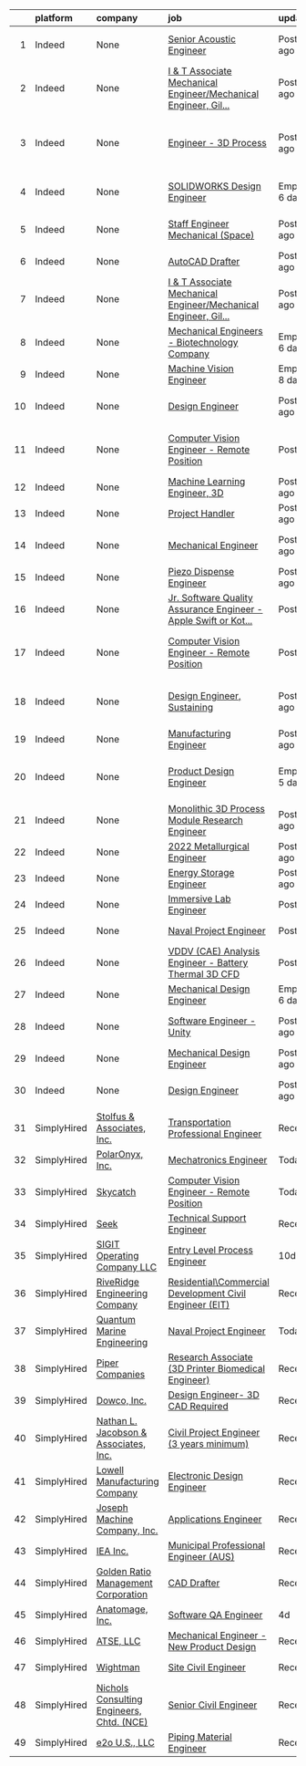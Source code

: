 

|    | platform    | company                                           | job                                                                                                                                                                                                                                                                                                                                                                                                                                                                                                                                                                                                                                                                                                                                                                                                                                                                                                                                                                                                                                                                                                                                                                                             | update_time               | location                                                               |
|---:|:------------|:--------------------------------------------------|:------------------------------------------------------------------------------------------------------------------------------------------------------------------------------------------------------------------------------------------------------------------------------------------------------------------------------------------------------------------------------------------------------------------------------------------------------------------------------------------------------------------------------------------------------------------------------------------------------------------------------------------------------------------------------------------------------------------------------------------------------------------------------------------------------------------------------------------------------------------------------------------------------------------------------------------------------------------------------------------------------------------------------------------------------------------------------------------------------------------------------------------------------------------------------------------------|:--------------------------|:-----------------------------------------------------------------------|
|  1 | Indeed      | None                                              | [Senior Acoustic Engineer](https://www.indeed.com/pagead/clk?mo=r&ad=-6NYlbfkN0AW6eRQv5V4-3kRLnJ9k9prDpKwVdNvzMVHFFKJCMDwfBpWeKx8d1fK9iU1dLyN14A8irJUM02lwl_DfD6hzuC8DbpeKEetCkfw6f8Q8GtTQMsovr80kUaaNYYK-cCOXgGBHewK0g0Hps5Dn2N5N7nYC5AYUHu7ButYyzExS68VTJ5tvOm7a8JXme79ffSz1ekyWjFN6jR96cZRHmbfSwI2WoE0b-BvqzzyKs3Egogt1-w1e5w3b0oOcKRhen4xs5LLDtcgirGDYN6qFaedfYovSmH4FztyAxbDjdJKmpF_ycdOtcNxmnykhEk5n0Ryvl0zbkS-tGyonhI6Fj5LbWKdq6uYmDhfhIN0bsDC87MPGTv3IRu27cjhGj-tMKhmTNLjV6AnpkT9zAQZIBxmAkh77UVjEHHxq9GGM5FUrCkZhhTr8RfcwBPDoGK-ACS53rGiTYd9ghjHr63plNxfp9pBgaUvJsrDJE76lOa0m-tqvQ==&p=0&fvj=1&vjs=3)                                                                                                                                                                                                                                                                                                                                                                                                                                                                                                                                                                                  | Posted13 days ago         | Phoenix, AZ 85042 (South Mountain area)                                |
|  2 | Indeed      | None                                              | [I & T Associate Mechanical Engineer/Mechanical Engineer, Gil...](https://www.indeed.com/rc/clk?jk=e7e9a9f24a8794ad&fccid=11619ce0d3c2c733&vjs=3)                                                                                                                                                                                                                                                                                                                                                                                                                                                                                                                                                                                                                                                                                                                                                                                                                                                                                                                                                                                                                                               | Posted6 days ago          | Gilbert, AZ 85233+1 location                                           |
|  3 | Indeed      | None                                              | [Engineer - 3D Process](https://www.indeed.com/rc/clk?jk=96006ae4997d0c60&fccid=9ba13fd5f80ec40c&vjs=3)                                                                                                                                                                                                                                                                                                                                                                                                                                                                                                                                                                                                                                                                                                                                                                                                                                                                                                                                                                                                                                                                                         | Posted10 days ago         | Little Rock, AR 72202 (Bill and Hillary Clinton National Airport area) |
|  4 | Indeed      | None                                              | [SOLIDWORKS Design Engineer](https://www.indeed.com/pagead/clk?mo=r&ad=-6NYlbfkN0A5Z3vwNkWysy2hLtmrtG9J2LSg7DbPKy_ur4q0rNCqDQz8Matgh8NWszMdX9pVcg2ZNTtK05HuqgyutwYFOK7PnMGZ334ldzRMQdlh8bDNcQ-_5_1x-o1KGxBSk1wlr926u-2Q8_EE4Q1DuuwlyfHi_743rfxgAtsYwTfsqHtDHMinaBJvQNtLOolQ8JnLJgzjoKKvLRyx5glET74OUDDjvFYipVrBl-wqrxy1PAILY9BmCpRhrPTHY_cTzuMNEI4I0MyFhzm5k-iEDCk8wZ9bu8_0MjN1zl01EUoLp0mQzffyI-4V018RPKrginaotl0UUCcdXV40x6zvodwFAOL3hAGwEO2BOlsGAFSix9r0dM45QeLApSgKl8luXBh5aV4MnwqS9TXyo505B-3DHTB5t7PEElYspcxORRMr-NdQRuGy3msHEy8_ISIcYa1SLHvfY1qTViedM0sL7uneKQUn952yylf7CeNvzVvC2G1AAg==&p=1&fvj=1&vjs=3)                                                                                                                                                                                                                                                                                                                                                                                                                                                                                                                                                                                | EmployerActive 6 days ago | Salem, OH 44460+1 location                                             |
|  5 | Indeed      | None                                              | [Staff Engineer Mechanical (Space)](https://www.indeed.com/pagead/clk?mo=r&ad=-6NYlbfkN0DPf8Tf_oakpB62WadId2dzQiWExtALTi0lpCM--zHBL1trAzPQuAwgIfMlRS1JJSk4_VwieyO-NcHoi-1OjBf-mOLZum1AExaSHhr0r0F7s97XDSV6xR_AhRCKWsftIKEv-MM_I4NMmkFY8zBiVCJxSvJSGyXHDDEW6BqSY38Fzmqbabr5OWpQ7kk5dR_aYq-c3q-h0EqdTZaWqWMuoUA8lR5wG2xGttEWjlKp34IPkcH25mUq4Zj5CYgVSLTbOJqq4NDQBpAXwf1ssDcpkF6TsEpuDtqovd8RwE86CF_DeUa7AnsonSs_73bVjHKcosRUhTE5xoGOjwacGPXnEfr69awJdeCRJPyovPU8JzQEyI3CFOtT3YmmHQ1SXdzsBBsPE6fMrVDFqZC1gjoLmyqykNkn7AvFugglCw97FxX8VKx_Arai-LmfGf2758vAMuFyF60L_C_1QOa0HwMs1AX6PmmJ4ROk0xhLvem3w-G9npJkn0GrCGYSs4bV8VDc02lLDzBm5tTlwG65rWuAa0Daugb7kTlbuwaODWL8vM5HeZomZT4lcWtaCyKMRR9w5WsqWNS_-XhgZp7eYTFHhwCd4W1ZkydzP89kmxyDm_axvO1BHsrP0sd3fgEdP--WNbIj4uZuoff8jUu1oIoPh785MbdwOBOLyLkRuDCZ1Vm8fwWQ_Xp_06y1A3_8W2GLwtnkRD5GJG_Eh0UFlgBSp6N-ba75ypQEFWv0yrDKtYaPKE1_aRbCEX6sGG9jhANI2PUOIceTQHesOo3BAQtrvjuV7NCkH5-2LaX2SM3Tflf827NZ8R2YdmJeYEf_ZcTDFJBl0UWiDQIRCYkNAr_IuLhFdzapYu8gBpcBAoC_BADv6vtNcqcPnorAU7ddAwQR9Kz3hL-gLjV9wuMGG-1tyCCEmrv69f7XdC0KkoML7_ww9YqCJ-1DxcKHfNAq6aldIHdeMRibxSwWEVWPWwfG2QvyuvRnavT6SG0DdrereLyWZCCaLsjqEzuQHzgOxdsKgpthF_qITBPMDCHXy9eEU46K&p=2&fvj=0&vjs=3) | Posted13 days ago         | Gilbert, AZ 85233+4 locations•Remote                                   |
|  6 | Indeed      | None                                              | [AutoCAD Drafter](https://www.indeed.com/pagead/clk?mo=r&ad=-6NYlbfkN0AhctpCsvQRRurD-2Q8SElBSsnQHvKrhaOaoXHf8p-DMZMK0uJ0FuREen3Tu90y0eL41OJLayhDyctT3O8IXUy2Bwn5jHM-KbqZqfOvA8pWRFjpNQPxZTrwpnAsflBa0IpkILNsC7n45O3yeEKqtiuTk2LSGwFbyTyp9-EhZDfgymBqWkcjj_nWOK7e5UXJgI5twMCUMlXZJvZUfupFE4KBrElxKJPtC70uDKBgHJEPLKitEm3xAiWZdInogXt2Y_HwkpkspywoNpLxgiW6G5TILoH_8cuJFF6t1pv7nIJmolBt9v-kRRuGdiI_J-hZIMQB7VLhdY_YTnAQ3AVWDEprGX6p-HJnSxaEZtED-hWVJINKtEQLGIYBFgIc4suxz9QTdG-jaYHKk3G2riOTKHkizsb7q9rm1q4clfSQQ6zqeM2BEMUJ5VP83esui3YhCi57FRfF3F0r5Q==&p=3&fvj=1&vjs=3)                                                                                                                                                                                                                                                                                                                                                                                                                                                                                                                                                                                                                           | Posted3 days ago          | Tempe, AZ 85281                                                        |
|  7 | Indeed      | None                                              | [I & T Associate Mechanical Engineer/Mechanical Engineer, Gil...](https://www.indeed.com/rc/clk?jk=e7e9a9f24a8794ad&fccid=11619ce0d3c2c733&vjs=3)                                                                                                                                                                                                                                                                                                                                                                                                                                                                                                                                                                                                                                                                                                                                                                                                                                                                                                                                                                                                                                               | Posted6 days ago          | Gilbert, AZ 85233                                                      |
|  8 | Indeed      | None                                              | [Mechanical Engineers - Biotechnology Company](https://www.indeed.com/pagead/clk?mo=r&ad=-6NYlbfkN0AtJTtjwsK0fDam1IE-z6ug6L17OB8fXnNNrZ7nV8Ypo78tlR74r5auth_eZmnmsQW4GdeGGX-Wuxpxqdb26P3HHs-Awn3eOFnrpzO25E8z1PUJOWlGVHJ9k0KWqoc9uvrO-ELxWNerNTsJ_ahkghkcgnphmWoL5SouIhovoU-3HEe0Wl7PnK7Lss3b2xPVbNugxnTUmmYcuUw33FChejGhpwaJ57CQ_d-VNYsbkd508vcMLM3AQ5IaZ5gi4-qzWbYjl_A5fvJOLXjBXHPmqzwIzDlK4SwJUpVlIaqXXQ9B3sqtBZDo95lDFTuaLSGOmd5qsvA52lTK-Vv-tvhTKJI5FA78tyGdaEwfzHb2rP6iSCo6zWMBShLrjHeDKS_wwiYmfsiO1MxiuYzi7ElkyDF7HmKCDPrOCi_-9QM7mm7LmXcHAmDq17Ml8wliGCIeiiEFhAqIlpzNLKicO7ZGNBy8EUw8IZy_SiQ-I3SIypkWs21aVBWhSJIoUp3tXOCBtog=&p=6&fvj=1&vjs=3)                                                                                                                                                                                                                                                                                                                                                                                                                                                                                                                                          | EmployerActive 6 days ago | San Jose, CA                                                           |
|  9 | Indeed      | None                                              | [Machine Vision Engineer](https://www.indeed.com/company/Daicel-Safety-Systems-Americas,-Inc./jobs/Machine-Vision-Engineer-9802be89d486b99a?fccid=b61c86938d3fffc7&vjs=3)                                                                                                                                                                                                                                                                                                                                                                                                                                                                                                                                                                                                                                                                                                                                                                                                                                                                                                                                                                                                                       | EmployerActive 8 days ago | Mesa, AZ 85215 (Northeast area)                                        |
| 10 | Indeed      | None                                              | [Design Engineer](https://www.indeed.com/rc/clk?jk=e211e6d5ee1f3b1e&fccid=058a9df1649dce3c&vjs=3)                                                                                                                                                                                                                                                                                                                                                                                                                                                                                                                                                                                                                                                                                                                                                                                                                                                                                                                                                                                                                                                                                               | Posted1 day ago           | Gilbert, AZ 85233+5 locations                                          |
| 11 | Indeed      | None                                              | [Computer Vision Engineer - Remote Position](https://www.indeed.com/company/Skycatch/jobs/Computer-Vision-Engineer-44694f6a633ec049?fccid=9e760c774b2d7d94&vjs=3)                                                                                                                                                                                                                                                                                                                                                                                                                                                                                                                                                                                                                                                                                                                                                                                                                                                                                                                                                                                                                               | PostedToday               | San Francisco, CA 94103 (South Of Market area)•Remote                  |
| 12 | Indeed      | None                                              | [Machine Learning Engineer, 3D](https://www.indeed.com/rc/clk?jk=d1110ebc57c177d7&fccid=f89deb5a97c7738a&vjs=3)                                                                                                                                                                                                                                                                                                                                                                                                                                                                                                                                                                                                                                                                                                                                                                                                                                                                                                                                                                                                                                                                                 | Posted6 days ago          | San Francisco, CA                                                      |
| 13 | Indeed      | None                                              | [Project Handler](https://www.indeed.com/rc/clk?jk=2e48e27409780a94&fccid=7047fbc65f1c3eba&vjs=3)                                                                                                                                                                                                                                                                                                                                                                                                                                                                                                                                                                                                                                                                                                                                                                                                                                                                                                                                                                                                                                                                                               | Posted11 days ago         | Tempe, AZ                                                              |
| 14 | Indeed      | None                                              | [Mechanical Engineer](https://www.indeed.com/rc/clk?jk=90a8135a607988f9&fccid=78eca95d783eaf09&vjs=3)                                                                                                                                                                                                                                                                                                                                                                                                                                                                                                                                                                                                                                                                                                                                                                                                                                                                                                                                                                                                                                                                                           | Posted7 days ago          | Phoenix, AZ 85004 (Central City area)                                  |
| 15 | Indeed      | None                                              | [Piezo Dispense Engineer](https://www.indeed.com/pagead/clk?mo=r&ad=-6NYlbfkN0C1VcMeyY73Nj1n_UXlfdo2MWVuZjOYuj3EHjDOCrmLOeebdUaY9LfD0TrnchYG3as9qiN2EITXF4FoXLj7cRmW01cEVh7eyY8aJcfFKQ4ZRCvI6oC9dV-4LunQNXzPvIkncMyOeC992XHcBqlRp2jQuwHd7ZcxVu3n9Us-ZoLDQ3ykoPIsyYem_0bI7Uz25If-3TVdzMfyMSjJrQukKvVDx_suT5msRG-n8tOY0poCqRAY2jUKwKSrTDtNW4zWUmlAZb4K-ieXIAPOZOjL-bGqj7p7f5SzylPorKu-LIeflfWG0Gj9cyw6ArHqQOutzRo-ZauZYNtnH3EykOPyCHthOXb9D09GM-Eg0KUZrgUssw6rSa4DHzHDuarKYzM98xu2nLieBamTCwiOTzI8zSbQrbYj63FC_7uCG0QA_UZX1sL49ry2QM9FAr-22UKAZ8qGWjbssvh_iN-_3Afu9PSVZFcp4t8DAA4=&p=13&fvj=1&vjs=3)                                                                                                                                                                                                                                                                                                                                                                                                                                                                                                                                                                                              | Posted5 days ago          | Tempe, AZ                                                              |
| 16 | Indeed      | None                                              | [Jr. Software Quality Assurance Engineer - Apple Swift or Kot...](https://www.indeed.com/pagead/clk?mo=r&ad=-6NYlbfkN0BfCVyGhJxQhQGQE8P30JU6-n5_jcSKbz7MAfWG2cdpnvr2JZugigv0ghdXxd2Y_8MQQ9PznHrBwMPtnfUrzf786knd1NMSavabsxjNNSMm0lDjWBn5dXElC67dVue0QH9jr1lQLYNPbjyeJ1f1pP7LWSrUxzQE_MIiftzWjyjo0hcO5OJoNBekBzXE57bon890UOqwTyjs8927fAyaEXNnK2tyCXUmGIZMi3IQGihgLKuNbLSaPjhLr79KiaUFPzFRsW5GEWknC2p5FnoA6gJQWwiljGDNhNSVoCUcvY7nlQPZQ5wzP74WSI73fyzacmn8IEjtcBBeLTbc6E2PIeUGN1Nqo8BVuKNdO3DnL8xQZhEqNSl9aSm-8p3_o6dycHn6_iEZvM-w9C-7AYTw0B_eZA6j0XK7dhGZVUxs6fd0qfBx4EePXintFB0G-3C_VFnmI8nIc7J7lavDETw3BJ6DMwSjwykpBpM=&p=4&fvj=1&vjs=3)                                                                                                                                                                                                                                                                                                                                                                                                                                                                                                                                                       | PostedToday               | California+6 locations                                                 |
| 17 | Indeed      | None                                              | [Computer Vision Engineer - Remote Position](https://www.indeed.com/company/Skycatch/jobs/Computer-Vision-Engineer-44694f6a633ec049?fccid=9e760c774b2d7d94&vjs=3)                                                                                                                                                                                                                                                                                                                                                                                                                                                                                                                                                                                                                                                                                                                                                                                                                                                                                                                                                                                                                               | PostedToday               | San Francisco, CA 94103 (South Of Market area)•Remote                  |
| 18 | Indeed      | None                                              | [Design Engineer, Sustaining](https://www.indeed.com/rc/clk?jk=5f813826cb942423&fccid=de4f5c67de9241c2&vjs=3)                                                                                                                                                                                                                                                                                                                                                                                                                                                                                                                                                                                                                                                                                                                                                                                                                                                                                                                                                                                                                                                                                   | Posted5 days ago          | Scottsdale, AZ 85257 (South Scottsdale area)+1 location                |
| 19 | Indeed      | None                                              | [Manufacturing Engineer](https://www.indeed.com/rc/clk?jk=9e6429ffa800f0f9&fccid=aeb15e43a6800b9d&vjs=3)                                                                                                                                                                                                                                                                                                                                                                                                                                                                                                                                                                                                                                                                                                                                                                                                                                                                                                                                                                                                                                                                                        | Posted13 days ago         | Manassas, VA 20110                                                     |
| 20 | Indeed      | None                                              | [Product Design Engineer](https://www.indeed.com/company/Periscope-Homes/jobs/Product-Design-Engineer-d5e605238d030fae?fccid=0c396c334268744e&vjs=3)                                                                                                                                                                                                                                                                                                                                                                                                                                                                                                                                                                                                                                                                                                                                                                                                                                                                                                                                                                                                                                            | EmployerActive 5 days ago | San Francisco, CA 94124 (Bayview Hunters Point area)                   |
| 21 | Indeed      | None                                              | [Monolithic 3D Process Module Research Engineer](https://www.indeed.com/rc/clk?jk=6508a161161fc449&fccid=936367796261bd6e&vjs=3)                                                                                                                                                                                                                                                                                                                                                                                                                                                                                                                                                                                                                                                                                                                                                                                                                                                                                                                                                                                                                                                                | Posted5 days ago          | Hillsboro, OR 97124                                                    |
| 22 | Indeed      | None                                              | [2022 Metallurgical Engineer](https://www.indeed.com/rc/clk?jk=78355c2aa4aef03c&fccid=ba923b146fa75d0d&vjs=3)                                                                                                                                                                                                                                                                                                                                                                                                                                                                                                                                                                                                                                                                                                                                                                                                                                                                                                                                                                                                                                                                                   | Posted7 days ago          | El Segundo, CA                                                         |
| 23 | Indeed      | None                                              | [Energy Storage Engineer](https://www.indeed.com/company/IEA-Infrastructure-and-Energy-Alternatives/jobs/Energy-Storage-Engineer-7b0aba91dce857da?fccid=4cc9b7d6906b86fc&vjs=3)                                                                                                                                                                                                                                                                                                                                                                                                                                                                                                                                                                                                                                                                                                                                                                                                                                                                                                                                                                                                                 | Posted7 days ago          | San Francisco, CA•Remote                                               |
| 24 | Indeed      | None                                              | [Immersive Lab Engineer](https://www.indeed.com/rc/clk?jk=4da4850be40be1ac&fccid=116680a29a847a70&vjs=3)                                                                                                                                                                                                                                                                                                                                                                                                                                                                                                                                                                                                                                                                                                                                                                                                                                                                                                                                                                                                                                                                                        | PostedToday               | United States                                                          |
| 25 | Indeed      | None                                              | [Naval Project Engineer](https://www.indeed.com/company/Quantum-Marine-Engineering/jobs/Naval-Project-Engineer-9ddd1ca70e2921cf?fccid=90994445cfedbd0f&vjs=3)                                                                                                                                                                                                                                                                                                                                                                                                                                                                                                                                                                                                                                                                                                                                                                                                                                                                                                                                                                                                                                   | PostedToday               | Fort Lauderdale, FL 33312                                              |
| 26 | Indeed      | None                                              | [VDDV (CAE) Analysis Engineer - Battery Thermal 3D CFD](https://www.indeed.com/rc/clk?jk=c4c16371922a98be&fccid=116680a29a847a70&vjs=3)                                                                                                                                                                                                                                                                                                                                                                                                                                                                                                                                                                                                                                                                                                                                                                                                                                                                                                                                                                                                                                                         | PostedToday               | Warren, MI+7 locations                                                 |
| 27 | Indeed      | None                                              | [Mechanical Design Engineer](https://www.indeed.com/company/Sonic-Systems-International/jobs/Mechanical-Design-Engineer-369b1f9006b62f88?fccid=57741f1bcdc44661&vjs=3)                                                                                                                                                                                                                                                                                                                                                                                                                                                                                                                                                                                                                                                                                                                                                                                                                                                                                                                                                                                                                          | EmployerActive 6 days ago | Remote                                                                 |
| 28 | Indeed      | None                                              | [Software Engineer - Unity](https://www.indeed.com/company/Game-Development-Studio/jobs/Software-Engineer-fba57b238200e447?fccid=c33a32e2d415df2a&vjs=3)                                                                                                                                                                                                                                                                                                                                                                                                                                                                                                                                                                                                                                                                                                                                                                                                                                                                                                                                                                                                                                        | Posted4 days ago          | Las Vegas, NV 89120 (Paradise area)                                    |
| 29 | Indeed      | None                                              | [Mechanical Design Engineer](https://www.indeed.com/company/STRUCTURE-RESOURCES-LLC/jobs/Mechanical-Design-Engineer-5c4e439a8d0b2b2e?fccid=603faac7ded277ac&vjs=3)                                                                                                                                                                                                                                                                                                                                                                                                                                                                                                                                                                                                                                                                                                                                                                                                                                                                                                                                                                                                                              | Posted4 days ago          | Chandler, AZ 85226                                                     |
| 30 | Indeed      | None                                              | [Design Engineer](https://www.indeed.com/rc/clk?jk=e211e6d5ee1f3b1e&fccid=058a9df1649dce3c&vjs=3)                                                                                                                                                                                                                                                                                                                                                                                                                                                                                                                                                                                                                                                                                                                                                                                                                                                                                                                                                                                                                                                                                               | Posted1 day ago           | Gilbert, AZ 85233+5 locations                                          |
| 31 | SimplyHired | [Stolfus & Associates, Inc.](None)                | [Transportation Professional Engineer](https://www.simplyhired.com/job/JUX-OPliGy65Vn845CqdTI1e8OtLr3ZkHHKjYCU2rX0pBGUOswEy2w?q=3d+engineer)                                                                                                                                                                                                                                                                                                                                                                                                                                                                                                                                                                                                                                                                                                                                                                                                                                                                                                                                                                                                                                                    | Recently                  | Greenwood Village, CO                                                  |
| 32 | SimplyHired | [PolarOnyx, Inc.](None)                           | [Mechatronics Engineer](https://www.simplyhired.com/job/hDyiek_K0pTipWw_k1_GeMZ76ZvUVTWTwzCC5JuPH91hzHD-q_nviQ?q=3d+engineer)                                                                                                                                                                                                                                                                                                                                                                                                                                                                                                                                                                                                                                                                                                                                                                                                                                                                                                                                                                                                                                                                   | Today                     | Chapel Hill, NC                                                        |
| 33 | SimplyHired | [Skycatch](None)                                  | [Computer Vision Engineer - Remote Position](https://www.simplyhired.com/job/d-Tco1e9E4USEztzvfAcOBR-T4osWQ5VnTXCMFqHt2_39CCVFNEoPg?q=3d+engineer)                                                                                                                                                                                                                                                                                                                                                                                                                                                                                                                                                                                                                                                                                                                                                                                                                                                                                                                                                                                                                                              | Today                     | San Francisco, CA                                                      |
| 34 | SimplyHired | [Seek](None)                                      | [Technical Support Engineer](https://www.simplyhired.com/job/ki5x8mD2SyisNlZIX0HhkREyVd1_ORrSaIPpZ_28XZ8Qm4K9PtE2Kw?q=3d+engineer)                                                                                                                                                                                                                                                                                                                                                                                                                                                                                                                                                                                                                                                                                                                                                                                                                                                                                                                                                                                                                                                              | Recently                  | Lehi, UT                                                               |
| 35 | SimplyHired | [SIGIT Operating Company LLC](None)               | [Entry Level Process Engineer](https://www.simplyhired.com/job/l7XV2CWM_EAaVvrdnKG6RsozOdKekqx9NQWs6-69qXiyIEB882c-cg?q=3d+engineer)                                                                                                                                                                                                                                                                                                                                                                                                                                                                                                                                                                                                                                                                                                                                                                                                                                                                                                                                                                                                                                                            | 10d                       | Denver, CO                                                             |
| 36 | SimplyHired | [RiveRidge Engineering Company](None)             | [Residential\Commercial Development Civil Engineer (EIT)](https://www.simplyhired.com/job/CuR7OiiLva8KLublaMv-Z0NjbhGYc1GwrhKzxEOmn9EcaermtOxeCg?q=3d+engineer)                                                                                                                                                                                                                                                                                                                                                                                                                                                                                                                                                                                                                                                                                                                                                                                                                                                                                                                                                                                                                                 | Recently                  | Boise, ID                                                              |
| 37 | SimplyHired | [Quantum Marine Engineering](None)                | [Naval Project Engineer](https://www.simplyhired.com/job/Hwc7yiIPiZeUVea4kkS0RPCXokcbJi6CCdY-XP501tyOXUwBxigHuQ?q=3d+engineer)                                                                                                                                                                                                                                                                                                                                                                                                                                                                                                                                                                                                                                                                                                                                                                                                                                                                                                                                                                                                                                                                  | Today                     | Fort Lauderdale, FL                                                    |
| 38 | SimplyHired | [Piper Companies](None)                           | [Research Associate (3D Printer Biomedical Engineer)](https://www.simplyhired.com/job/ueWYECr90tsieSvjtBQD1QUgue0dHtjolbIGPn8nbTgVOu2-HrwDPw?q=3d+engineer)                                                                                                                                                                                                                                                                                                                                                                                                                                                                                                                                                                                                                                                                                                                                                                                                                                                                                                                                                                                                                                     | Recently                  | Manchester, NH                                                         |
| 39 | SimplyHired | [Dowco, Inc.](None)                               | [Design Engineer- 3D CAD Required](https://www.simplyhired.com/job/OR2h-Gz8LTaROTYRqTEJt4vlj7LEH9nCAl9MQ1s2PN0bqzvSGsr-gA?q=3d+engineer)                                                                                                                                                                                                                                                                                                                                                                                                                                                                                                                                                                                                                                                                                                                                                                                                                                                                                                                                                                                                                                                        | Recently                  | Lebanon, MO +1 location                                                |
| 40 | SimplyHired | [Nathan L. Jacobson & Associates, Inc.](None)     | [Civil Project Engineer (3 years minimum)](https://www.simplyhired.com/job/NRMqLWlNfjpfGcdEEAhfo8rlpunszZd226bqnu_FNKa8ooeRGlEI-w?q=3d+engineer)                                                                                                                                                                                                                                                                                                                                                                                                                                                                                                                                                                                                                                                                                                                                                                                                                                                                                                                                                                                                                                                | Recently                  | Chester, CT                                                            |
| 41 | SimplyHired | [Lowell Manufacturing Company](None)              | [Electronic Design Engineer](https://www.simplyhired.com/job/WwQh1C1k92owS_9tA5PU_Jq1Eyfz3W-51Eu3FlpOsmJtWUJREV-LTg?q=3d+engineer)                                                                                                                                                                                                                                                                                                                                                                                                                                                                                                                                                                                                                                                                                                                                                                                                                                                                                                                                                                                                                                                              | Recently                  | Pacific, MO                                                            |
| 42 | SimplyHired | [Joseph Machine Company, Inc.](None)              | [Applications Engineer](https://www.simplyhired.com/job/4ynmt6-BUJwydZbG0hqhv2kHm43uk1OOt1KLdxiV5YXsK9rEN01RFg?q=3d+engineer)                                                                                                                                                                                                                                                                                                                                                                                                                                                                                                                                                                                                                                                                                                                                                                                                                                                                                                                                                                                                                                                                   | Recently                  | Dillsburg, PA                                                          |
| 43 | SimplyHired | [IEA Inc.](None)                                  | [Municipal Professional Engineer (AUS)](https://www.simplyhired.com/job/GAFWzNPr8OcmcZN3aZn6QLHS8j5TvHgev1kDVEL9emKFRLh_vovytw?q=3d+engineer)                                                                                                                                                                                                                                                                                                                                                                                                                                                                                                                                                                                                                                                                                                                                                                                                                                                                                                                                                                                                                                                   | Recently                  | Austin, TX                                                             |
| 44 | SimplyHired | [Golden Ratio Management Corporation](None)       | [CAD Drafter](https://www.simplyhired.com/job/h7otR39xK35317-ZqTsiHaqre2l7AdXMh7s7sLa69gajIhin6O7c9w?q=3d+engineer)                                                                                                                                                                                                                                                                                                                                                                                                                                                                                                                                                                                                                                                                                                                                                                                                                                                                                                                                                                                                                                                                             | Recently                  | Dallas, TX                                                             |
| 45 | SimplyHired | [Anatomage, Inc.](None)                           | [Software QA Engineer](https://www.simplyhired.com/job/n137BSmCIxXmyKArVxE44sTG65R68K79IBgp838Hya2fi9JOOW0KqQ?q=3d+engineer)                                                                                                                                                                                                                                                                                                                                                                                                                                                                                                                                                                                                                                                                                                                                                                                                                                                                                                                                                                                                                                                                    | 4d                        | Santa Clara, CA                                                        |
| 46 | SimplyHired | [ATSE, LLC](None)                                 | [Mechanical Engineer - New Product Design](https://www.simplyhired.com/job/TMmtD19ulQglasTv4I5MbOE2I9N6i0B0Ue34A54DMVP8ExmZJFAqeQ?q=3d+engineer)                                                                                                                                                                                                                                                                                                                                                                                                                                                                                                                                                                                                                                                                                                                                                                                                                                                                                                                                                                                                                                                | Recently                  | Northborough, MA                                                       |
| 47 | SimplyHired | [Wightman](None)                                  | [Site Civil Engineer](https://www.simplyhired.com/job/m61IVPXza1d9S4XFZGgtZz6OMykDishYSNRMO1Z7hK8Pj6n6uClACw?q=3d+engineer)                                                                                                                                                                                                                                                                                                                                                                                                                                                                                                                                                                                                                                                                                                                                                                                                                                                                                                                                                                                                                                                                     | Recently                  | Benton Harbor, MI                                                      |
| 48 | SimplyHired | [Nichols Consulting Engineers, Chtd. (NCE)](None) | [Senior Civil Engineer](https://www.simplyhired.com/job/HjjbrqKShr0m3mah6QJ4cWd6KzhswzLMgmmm5LAqggpLMesCfvDabA?q=3d+engineer)                                                                                                                                                                                                                                                                                                                                                                                                                                                                                                                                                                                                                                                                                                                                                                                                                                                                                                                                                                                                                                                                   | Recently                  | Sacramento, CA                                                         |
| 49 | SimplyHired | [e2o U.S., LLC](None)                             | [Piping Material Engineer](https://www.simplyhired.com/job/DYUxk_BBO2yy6L-G9lJaBMT4L3H4HHta-Hcie_AveaclDASo_h2x-A?q=3d+engineer)                                                                                                                                                                                                                                                                                                                                                                                                                                                                                                                                                                                                                                                                                                                                                                                                                                                                                                                                                                                                                                                                | Recently                  | Houston, TX                                                            |